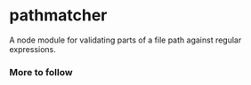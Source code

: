 # pathmatcher

A node module for validating parts of a file path against regular expressions.

### More to follow